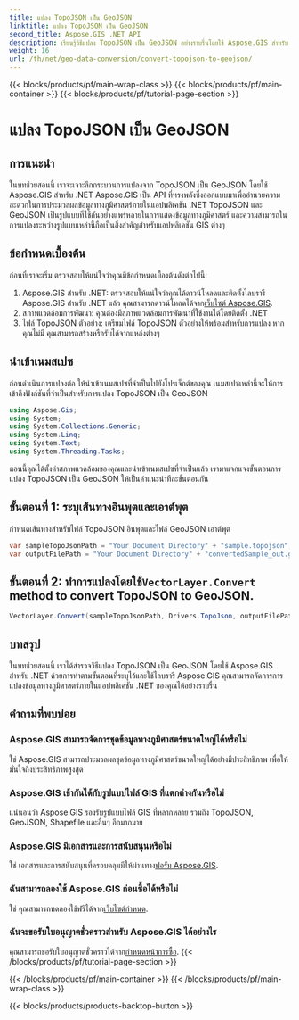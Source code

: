 ```yaml
---
title: แปลง TopoJSON เป็น GeoJSON
linktitle: แปลง TopoJSON เป็น GeoJSON
second_title: Aspose.GIS .NET API
description: เรียนรู้วิธีแปลง TopoJSON เป็น GeoJSON อย่างราบรื่นโดยใช้ Aspose.GIS สำหรับ .NET ปฏิบัติตามบทช่วยสอนทีละขั้นตอนของเราเพื่อการจัดการข้อมูลทางภูมิศาสตร์ที่มีประสิทธิภาพ
weight: 16
url: /th/net/geo-data-conversion/convert-topojson-to-geojson/
---
```


{{< blocks/products/pf/main-wrap-class >}}
{{< blocks/products/pf/main-container >}}
{{< blocks/products/pf/tutorial-page-section >}}

# แปลง TopoJSON เป็น GeoJSON

## การแนะนำ
ในบทช่วยสอนนี้ เราจะเจาะลึกกระบวนการแปลงจาก TopoJSON เป็น GeoJSON โดยใช้ Aspose.GIS สำหรับ .NET Aspose.GIS เป็น API ที่ทรงพลังซึ่งออกแบบมาเพื่ออำนวยความสะดวกในการประมวลผลข้อมูลทางภูมิศาสตร์ภายในแอปพลิเคชัน .NET TopoJSON และ GeoJSON เป็นรูปแบบที่ใช้กันอย่างแพร่หลายในการแสดงข้อมูลทางภูมิศาสตร์ และความสามารถในการแปลงระหว่างรูปแบบเหล่านี้ถือเป็นสิ่งสำคัญสำหรับแอปพลิเคชัน GIS ต่างๆ
## ข้อกำหนดเบื้องต้น
ก่อนที่เราจะเริ่ม ตรวจสอบให้แน่ใจว่าคุณมีข้อกำหนดเบื้องต้นดังต่อไปนี้:
1.  Aspose.GIS สำหรับ .NET: ตรวจสอบให้แน่ใจว่าคุณได้ดาวน์โหลดและติดตั้งไลบรารี Aspose.GIS สำหรับ .NET แล้ว คุณสามารถดาวน์โหลดได้จาก[เว็บไซต์ Aspose.GIS](https://releases.aspose.com/gis/net/).
2. สภาพแวดล้อมการพัฒนา: คุณต้องมีสภาพแวดล้อมการพัฒนาที่ใช้งานได้โดยติดตั้ง .NET
3. ไฟล์ TopoJSON ตัวอย่าง: เตรียมไฟล์ TopoJSON ตัวอย่างให้พร้อมสำหรับการแปลง หากคุณไม่มี คุณสามารถสร้างหรือรับได้จากแหล่งต่างๆ

## นำเข้าเนมสเปซ
ก่อนดำเนินการแปลงต่อ ให้นำเข้าเนมสเปซที่จำเป็นไปยังโปรเจ็กต์ของคุณ เนมสเปซเหล่านี้จะให้การเข้าถึงฟังก์ชันที่จำเป็นสำหรับการแปลง TopoJSON เป็น GeoJSON

   ```csharp
using Aspose.Gis;
using System;
using System.Collections.Generic;
using System.Linq;
using System.Text;
using System.Threading.Tasks;
```

ตอนนี้คุณได้ตั้งค่าสภาพแวดล้อมของคุณและนำเข้าเนมสเปซที่จำเป็นแล้ว เรามาแจกแจงขั้นตอนการแปลง TopoJSON เป็น GeoJSON ให้เป็นคำแนะนำทีละขั้นตอนกัน
## ขั้นตอนที่ 1: ระบุเส้นทางอินพุตและเอาต์พุต

กำหนดเส้นทางสำหรับไฟล์ TopoJSON อินพุตและไฟล์ GeoJSON เอาต์พุต
```csharp
var sampleTopoJsonPath = "Your Document Directory" + "sample.topojson";
var outputFilePath = "Your Document Directory" + "convertedSample_out.geojson";
```
##  ขั้นตอนที่ 2: ทำการแปลงโดยใช้`VectorLayer.Convert` method to convert TopoJSON to GeoJSON.
```csharp
VectorLayer.Convert(sampleTopoJsonPath, Drivers.TopoJson, outputFilePath, Drivers.GeoJson);
```

## บทสรุป
ในบทช่วยสอนนี้ เราได้สำรวจวิธีแปลง TopoJSON เป็น GeoJSON โดยใช้ Aspose.GIS สำหรับ .NET ด้วยการทำตามขั้นตอนที่ระบุไว้และใช้ไลบรารี Aspose.GIS คุณสามารถจัดการการแปลงข้อมูลทางภูมิศาสตร์ภายในแอปพลิเคชัน .NET ของคุณได้อย่างราบรื่น
## คำถามที่พบบ่อย
### Aspose.GIS สามารถจัดการชุดข้อมูลทางภูมิศาสตร์ขนาดใหญ่ได้หรือไม่
ใช่ Aspose.GIS สามารถประมวลผลชุดข้อมูลทางภูมิศาสตร์ขนาดใหญ่ได้อย่างมีประสิทธิภาพ เพื่อให้มั่นใจถึงประสิทธิภาพสูงสุด
### Aspose.GIS เข้ากันได้กับรูปแบบไฟล์ GIS ที่แตกต่างกันหรือไม่
แน่นอนว่า Aspose.GIS รองรับรูปแบบไฟล์ GIS ที่หลากหลาย รวมถึง TopoJSON, GeoJSON, Shapefile และอื่นๆ อีกมากมาย
### Aspose.GIS มีเอกสารและการสนับสนุนหรือไม่
 ใช่ เอกสารและการสนับสนุนที่ครอบคลุมมีให้ผ่านทาง[ฟอรัม Aspose.GIS](https://forum.aspose.com/c/gis/33).
### ฉันสามารถลองใช้ Aspose.GIS ก่อนซื้อได้หรือไม่
 ใช่ คุณสามารถทดลองใช้ฟรีได้จาก[เว็บไซต์กำหนด](https://releases.aspose.com/).
### ฉันจะขอรับใบอนุญาตชั่วคราวสำหรับ Aspose.GIS ได้อย่างไร
 คุณสามารถขอรับใบอนุญาตชั่วคราวได้จาก[กำหนดหน้าการซื้อ](https://purchase.aspose.com/temporary-license/).
{{< /blocks/products/pf/tutorial-page-section >}}

{{< /blocks/products/pf/main-container >}}
{{< /blocks/products/pf/main-wrap-class >}}

{{< blocks/products/products-backtop-button >}}
